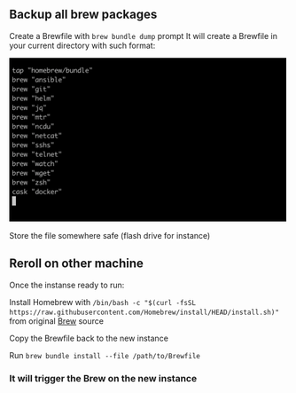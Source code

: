 ## Backup all brew packages

Create a Brewfile with `brew bundle dump` prompt
It will create a Brewfile in your current directory with such format:

<img src="https://github.com/DrPalmeritta/BLOGS/blob/main/.screenshots/brewfile-example.png?raw=true" width="500">

Store the file somewhere safe (flash drive for instance)

## Reroll on other machine

Once the instanse ready to run:

Install Homebrew with `/bin/bash -c "$(curl -fsSL https://raw.githubusercontent.com/Homebrew/install/HEAD/install.sh)"` from original [Brew](https://brew.sh/) source

Copy the Brewfile back to the new instance

Run `brew bundle install --file /path/to/Brewfile`

### It will trigger the Brew on the new instance
